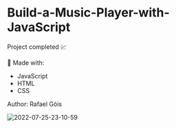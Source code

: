 # Build-a-Music-Player-with-JavaScript

Project completed 💹

🔨 Made with:

* JavaScript
* HTML
* CSS

Author: Rafael Góis

![2022-07-25-23-10-59](https://user-images.githubusercontent.com/50836539/180908550-2430bd03-9165-4aec-963e-e7314e079b0a.gif)
